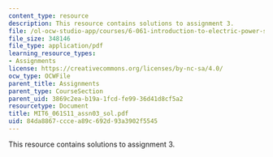 ```yaml
---
content_type: resource
description: This resource contains solutions to assignment 3.
file: /ol-ocw-studio-app/courses/6-061-introduction-to-electric-power-systems-spring-2011/84da8867cccea89c692d93a3902f5545_MIT6_061S11_assn03_sol.pdf
file_size: 348146
file_type: application/pdf
learning_resource_types:
- Assignments
license: https://creativecommons.org/licenses/by-nc-sa/4.0/
ocw_type: OCWFile
parent_title: Assignments
parent_type: CourseSection
parent_uid: 3869c2ea-b19a-1fcd-fe99-36d41d8cf5a2
resourcetype: Document
title: MIT6_061S11_assn03_sol.pdf
uid: 84da8867-ccce-a89c-692d-93a3902f5545
---
```

This resource contains solutions to assignment 3.